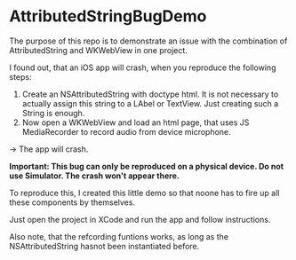 # AttributedStringBugDemo
The purpose of this repo is to demonstrate an issue with the combination of AttributedString and WKWebView in one project.

I found out, that an iOS app will crash, when you reproduce the following steps:

1. Create an NSAttributedString with doctype html. It is not necessary to actually assign this string to a LAbel or TextView. Just creating such a String is enough.
2. Now open a WKWebView and load an html page, that uses JS MediaRecorder to record audio from device microphone.

-> The app will crash.

**Important: This bug  can only be reproduced on a physical device. Do not use Simulator. The crash won't appear there.**

To reproduce this, I created this little demo so that noone has to fire up all these components by themselves.

Just open the project in XCode and run the app and follow instructions. 

Also note, that the refcording funtions works, as long as the NSAttributedString hasnot been instantiated before.

